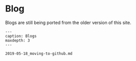 # Blog

Blogs are still being ported from the older version of this site.

```{toctree}
---
caption: Blogs
maxdepth: 3
---

2019-05-18_moving-to-github.md
```